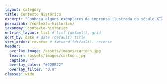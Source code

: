 ```yaml
---
layout: category
title: Contexto Histórico
excerpt: "Conheça alguns exemplares da imprensa ilustrada do século XIX, a diáspora irlandesa e os conceitos de análise adotados na pesquisa."
permalink: /contexto-historico/
taxonomy: contexto-historico
entries_layout: list # list (default), grid
sort_by: date # date (default) title
sort_order: reverse # forward (default), reverse
header:
  overlay_image: /assets/images/cartoon.jpg
  teaser: /assets/images/cartoon.jpg
  caption: ""
  overlay_color: "#228B22"
  overlay_filter: "0.8"
classes: wide
---
```

